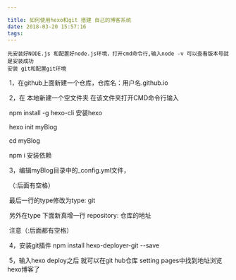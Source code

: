 ```yaml
---

title: 如何使用hexo和git 搭建 自己的博客系统
date: 2018-03-20 15:57:16
tags: 
---
```


```
先安装好NODE.js 和配置好node.js环境，打开cmd命令行,输入node -v 可以查看版本号就是安装成功
安装 git和配置git环境
```
​	1，在github上面新建一个仓库，仓库名：用户名.github.io

​	2，在 本地新建一个空文件夹 在该文件夹打开CMD命令行输入

​		npm install -g hexo-cli 安装hexo

​		hexo init myBlog

​		cd myBlog

​		npm i 安装依赖

​	3，编辑myBlog目录中的_config.yml文件，

​		（:后面有空格）

​		最后一行的type修改为type: git

​		另外在type 下面新真增一行 repository: 仓库的地址

​		注意（:后面都有空格）

​	4，安装git插件 npm install hexo-deployer-git --save

​	5，输入hexo deploy之后  就可以在git hub仓库 setting pages中找到地址浏览hexo博客了

​	

​		

​				

​		